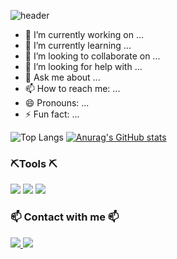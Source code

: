 
<!--
**woohyuckk/woohyuckk** is a ✨ _special_ ✨ repository because its `README.md` (this file) appears on your GitHub profile.

Here are some ideas to get you started:

- 🔭 I’m currently working on ...
- 🌱 I’m currently learning ...
- 👯 I’m looking to collaborate on ...
- 🤔 I’m looking for help with ...
- 💬 Ask me about ...
- 📫 How to reach me: ...
- 😄 Pronouns: ...
- ⚡ Fun fact: ...
-->


![header](https://capsule-render.vercel.app/api?type=rounded&&color=gradient&height=300&section=header&text=Woohyukk's%20github&fontAlign=50&fontColor=e3e2e2&stroke=000000&strokeWidth=2)

- 🔭 I’m currently working on ...
- 🌱 I’m currently learning ...
- 👯 I’m looking to collaborate on ...
- 🤔 I’m looking for help with ...
- 💬 Ask me about ...
- 📫 How to reach me: ...
- 😄 Pronouns: ...
- ⚡ Fun fact: ...

![Top Langs](https://github-readme-stats.vercel.app/api/top-langs/?username=woohyuckk&layout=compact)
[![Anurag's GitHub stats](https://github-readme-stats.vercel.app/api?username=woohyuckk&show_icons=true&theme=transparent&border_radius)](https://github.com/anuraghazra/github-readme-stats)

<h3> ⛏Tools ⛏</h3>
<div>
<img src="https://ziadoua.github.io/m3-Markdown-Badges/badges/HTML/html1.svg">
<img src="https://ziadoua.github.io/m3-Markdown-Badges/badges/CSS/css1.svg">
<img src="https://ziadoua.github.io/m3-Markdown-Badges/badges/Javascript/javascript3.svg">
</div>

<h3>📫 Contact with me 📫</h3>
<div>
  <a href="https://github.com/woohyuckk" target="_blank">
  <img src="https://ziadoua.github.io/m3-Markdown-Badges/badges/Github/github1.svg">
  </a>
  <img src="https://ziadoua.github.io/m3-Markdown-Badges/badges/Discord/discord1.svg">
</div>

